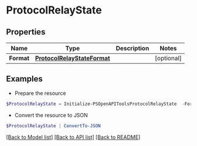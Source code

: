 # ProtocolRelayState
## Properties

Name | Type | Description | Notes
------------ | ------------- | ------------- | -------------
**Format** | [**ProtocolRelayStateFormat**](ProtocolRelayStateFormat.md) |  | [optional] 

## Examples

- Prepare the resource
```powershell
$ProtocolRelayState = Initialize-PSOpenAPIToolsProtocolRelayState  -Format null
```

- Convert the resource to JSON
```powershell
$ProtocolRelayState | ConvertTo-JSON
```

[[Back to Model list]](../README.md#documentation-for-models) [[Back to API list]](../README.md#documentation-for-api-endpoints) [[Back to README]](../README.md)

